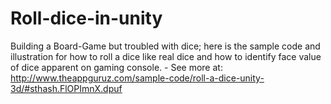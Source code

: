 Roll-dice-in-unity
==================

Building a Board-Game but troubled with dice; here is the sample code and illustration for how to roll a dice like real dice and how to identify face value of dice apparent on gaming console. - See more at: http://www.theappguruz.com/sample-code/roll-a-dice-unity-3d/#sthash.FlOPImnX.dpuf
